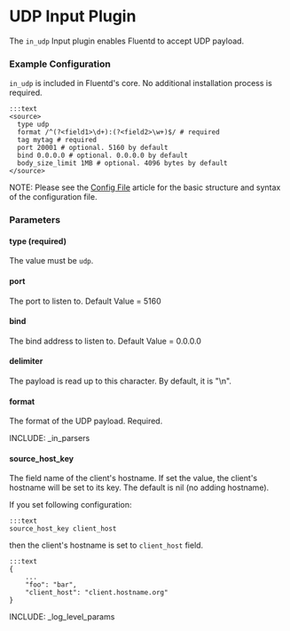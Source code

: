 # UDP Input Plugin

The `in_udp` Input plugin enables Fluentd to accept UDP payload.

### Example Configuration

`in_udp` is included in Fluentd's core. No additional installation process is required.

    :::text
    <source>
      type udp
      format /^(?<field1>\d+):(?<field2>\w+)$/ # required
      tag mytag # required
      port 20001 # optional. 5160 by default
      bind 0.0.0.0 # optional. 0.0.0.0 by default
	  body_size_limit 1MB # optional. 4096 bytes by default
    </source>

NOTE: Please see the <a href="config-file">Config File</a> article for the basic structure and syntax of the configuration file.

### Parameters

#### type (required)
The value must be `udp`.

#### port
The port to listen to. Default Value = 5160

#### bind
The bind address to listen to. Default Value = 0.0.0.0

#### delimiter
The payload is read up to this character. By default, it is "\n".

#### format
The format of the UDP payload. Required.

INCLUDE: _in_parsers


#### source_host_key

The field name of the client's hostname. If set the value, the client's hostname will be set to its key. The default is nil (no adding hostname).

If you set following configuration:

    :::text
    source_host_key client_host

then the client's hostname is set to `client_host` field.

    :::text
    {
        ...
        "foo": "bar",
        "client_host": "client.hostname.org"
    }


INCLUDE: _log_level_params

